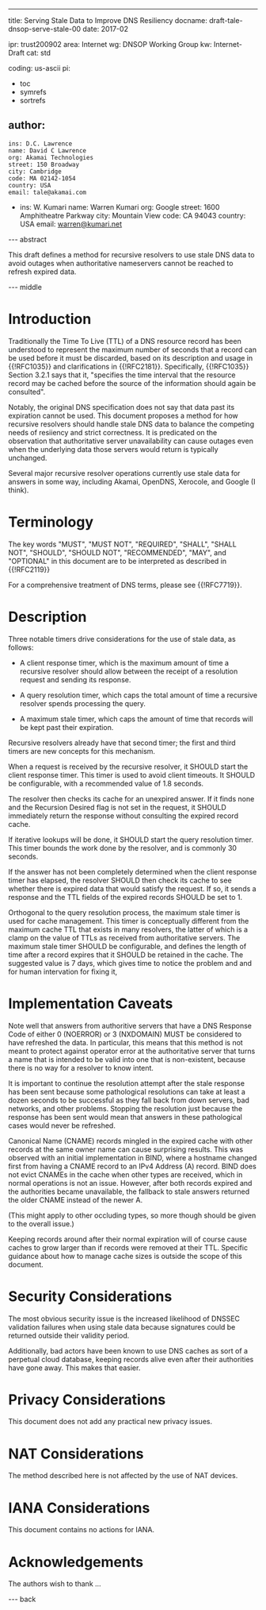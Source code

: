---
title: Serving Stale Data to Improve DNS Resiliency
docname: draft-tale-dnsop-serve-stale-00
date: 2017-02

ipr: trust200902
area: Internet
wg: DNSOP Working Group
kw: Internet-Draft
cat: std

coding: us-ascii
pi:
  - toc
  - symrefs
  - sortrefs

author:
  -
    ins: D.C. Lawrence
    name: David C Lawrence
    org: Akamai Technologies
    street: 150 Broadway
    city: Cambridge
    code: MA 02142-1054
    country: USA
    email: tale@akamai.com

  -
    ins: W. Kumari
    name: Warren Kumari
    org: Google
    street: 1600 Amphitheatre Parkway
    city: Mountain View
    code: CA 94043
    country: USA
    email: warren@kumari.net

--- abstract

This draft defines a method for recursive resolvers to use stale DNS
data to avoid outages when authoritative nameservers cannot be reached
to refresh expired data.

--- middle

# Introduction

Traditionally the Time To Live (TTL) of a DNS resource record has been
understood to represent the maximum number of seconds that a record
can be used before it must be discarded, based on its description and
usage in {{!RFC1035}} and clarifications in {{!RFC2181}}.
Specifically, {{!RFC1035}} Section 3.2.1 says that it, "specifies the
time interval that the resource record may be cached before the source
of the information should again be consulted".

Notably, the original DNS specification does not say that data past
its expiration cannot be used.  This document proposes a method for
how recursive resolvers should handle stale DNS data to balance the
competing needs of resiiency and strict correctness. It is predicated
on the observation that authoritative server unavailability can cause
outages even when the underlying data those servers would return is
typically unchanged.

Several major recursive resolver operations currently use stale data
for answers in some way, including Akamai, OpenDNS, Xerocole, and
Google (I think).

# Terminology

The key words "MUST", "MUST NOT", "REQUIRED", "SHALL", "SHALL NOT",
"SHOULD", "SHOULD NOT", "RECOMMENDED", "MAY", and "OPTIONAL" in this
document are to be interpreted as described in {{!RFC2119}}

For a comprehensive treatment of DNS terms, please see {{!RFC7719}}.

# Description

Three notable timers drive considerations for the use of stale data,
as follows:

* A client response timer, which is the maximum amount of time a
recursive resolver should allow between the receipt of a resolution
request and sending its response.

* A query resolution timer, which caps the total amount of time a
recursive resolver spends processing the query.

* A maximum stale timer, which caps the amount of time
that records will be kept past their expiration.

Recursive resolvers already have that second timer; the first and
third timers are new concepts for this mechanism.

When a request is received by the recursive resolver, it SHOULD start
the client response timer.  This timer is used to avoid client
timeouts.  It SHOULD be configurable, with a recommended value of 1.8
seconds.

The resolver then checks its cache for an unexpired answer. If it
finds none and the Recursion Desired flag is not set in the request,
it SHOULD immediately return the response without consulting the
expired record cache.

If iterative lookups will be done, it SHOULD start the query
resolution timer.  This timer bounds the work done by the resolver,
and is commonly 30 seconds.

If the answer has not been completely determined when the client
response timer has elapsed, the resolver SHOULD then check its cache
to see whether there is expired data that would satisfy the request.
If so, it sends a response and the TTL fields of the expired records
SHOULD be set to 1.

Orthogonal to the query resolution process, the maximum stale timer is
used for cache management.  This timer is conceptually different from
the maximum cache TTL that exists in many resolvers, the latter of
which is a clamp on the value of TTLs as received from authoritative
servers.  The maximum stale timer SHOULD be configurable, and
defines the length of time after a record expires that it SHOULD be
retained in the cache.  The suggested value is 7 days, which gives
time to notice the problem and and for human intervation for fixing
it,

# Implementation Caveats

Note well that answers from authoritive servers that have a DNS
Response Code of either 0 (NOERROR) or 3 (NXDOMAIN) MUST be considered
to have refreshed the data.  In particular, this means that this
method is not meant to protect against operator error at the
authoritative server that turns a name that is intended to be valid
into one that is non-existent, because there is no way for a resolver
to know intent.

It is important to continue the resolution attempt after the stale
response has been sent because some pathological resolutions can take
at least a dozen seconds to be successful as they fall back from down
servers, bad networks, and other problems.  Stopping the resolution
just because the response has been sent would mean that answers in
these pathological cases would never be refreshed.

Canonical Name (CNAME) records mingled in the expired cache with other
records at the same owner name can cause surprising results.  This was
observed with an initial implementation in BIND, where a hostname
changed first from having a CNAME record to an IPv4 Address (A)
record.  BIND does not evict CNAMEs in the cache when other types are
received, which in normal operations is not an issue.  However, after
both records expired and the authorities became unavailable, the
fallback to stale answers returned the older CNAME instead of the
newer A.

(This might apply to other occluding types, so more though should be
given to the overall issue.)

Keeping records around after their normal expiration will of course
cause caches to grow larger than if records were removed at their TTL.
Specific guidance about how to manage cache sizes is outside the scope
of this document.

# Security Considerations

The most obvious security issue is the increased likelihood of DNSSEC
validation failures when using stale data because signatures could be
returned outside their validity period.  

Additionally, bad actors have been known to use DNS caches as sort of
a perpetual cloud database, keeping records alive even after their
authorities have gone away.  This makes that easier.

# Privacy Considerations

This document does not add any practical new privacy issues.

# NAT Considerations

The method described here is not affected by the use of NAT devices.

# IANA Considerations

This document contains no actions for IANA.

# Acknowledgements

The authors wish to thank ...

--- back
